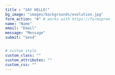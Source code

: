 ```yaml
---
title : "SAY HELLO!"
bg_image: "images/backgrounds/evolution.jpg"
form_action: "#" # works with https://formspree
name: "Name"
email: "Email"
message: "Message"
submit: "Send"


# custom style
custom_class: "" 
custom_attributes: "" 
custom_css: ""
---
```

